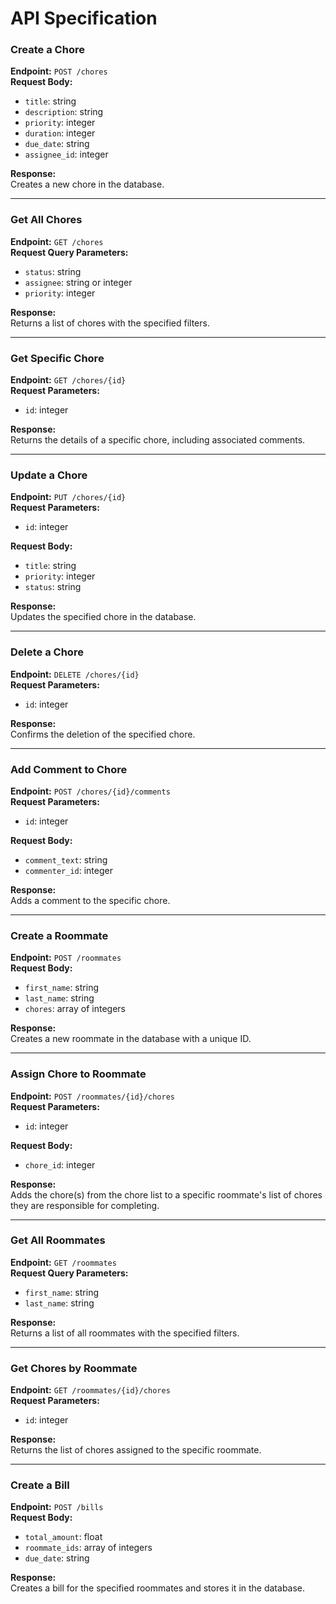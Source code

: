 # API Specification


### Create a Chore

**Endpoint:** `POST /chores`  
**Request Body:**

- `title`: string
- `description`: string
- `priority`: integer
- `duration`: integer
- `due_date`: string
- `assignee_id`: integer

**Response:**  
Creates a new chore in the database.

---

### Get All Chores

**Endpoint:** `GET /chores`  
**Request Query Parameters:**

- `status`: string
- `assignee`: string or integer
- `priority`: integer

**Response:**  
Returns a list of chores with the specified filters.

---

### Get Specific Chore

**Endpoint:** `GET /chores/{id}`  
**Request Parameters:**

- `id`: integer

**Response:**  
Returns the details of a specific chore, including associated comments.

---

### Update a Chore

**Endpoint:** `PUT /chores/{id}`  
**Request Parameters:**

- `id`: integer

**Request Body:**

- `title`: string
- `priority`: integer
- `status`: string

**Response:**  
Updates the specified chore in the database.

---

### Delete a Chore

**Endpoint:** `DELETE /chores/{id}`  
**Request Parameters:**

- `id`: integer

**Response:**  
Confirms the deletion of the specified chore.

---

### Add Comment to Chore

**Endpoint:** `POST /chores/{id}/comments`  
**Request Parameters:**

- `id`: integer

**Request Body:**

- `comment_text`: string
- `commenter_id`: integer

**Response:**  
Adds a comment to the specific chore.

---

### Create a Roommate

**Endpoint:** `POST /roommates`  
**Request Body:**

- `first_name`: string
- `last_name`: string
- `chores`: array of integers

**Response:**  
Creates a new roommate in the database with a unique ID.

---

### Assign Chore to Roommate

**Endpoint:** `POST /roommates/{id}/chores`  
**Request Parameters:**

- `id`: integer

**Request Body:**

- `chore_id`: integer

**Response:**  
Adds the chore(s) from the chore list to a specific roommate's list of chores they are responsible for completing.

---

### Get All Roommates

**Endpoint:** `GET /roommates`  
**Request Query Parameters:**

- `first_name`: string
- `last_name`: string

**Response:**  
Returns a list of all roommates with the specified filters.

---

### Get Chores by Roommate

**Endpoint:** `GET /roommates/{id}/chores`  
**Request Parameters:**

- `id`: integer

**Response:**  
Returns the list of chores assigned to the specific roommate.

---

### Create a Bill

**Endpoint:** `POST /bills`  
**Request Body:**

- `total_amount`: float
- `roommate_ids`: array of integers
- `due_date`: string

**Response:**  
Creates a bill for the specified roommates and stores it in the database.
